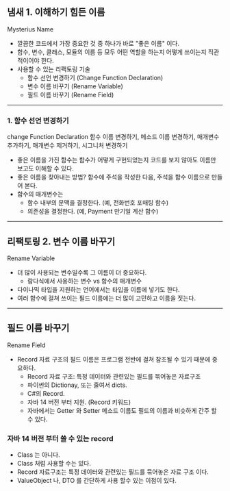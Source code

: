 ## 냄새 1. 이해하기 힘든 이름
Mysterius Name

- 깔끔한 코드에서 가장 중요한 것 중 하나가 바로 "좋은 이름" 이다.
- 함수, 변수, 클래스, 모듈의 이름 등 모두 어떤 역할을 하는지 어떻게 쓰이는지 직관적이어야 한다.
- 사용할 수 있는 리팩토링 기술
  - 함수 선언 변경하기 (Change Function Declaration)
  - 변수 이름 바꾸기 (Rename Variable)
  - 필드 이름 바꾸기 (Rename Field)

---
### 1. 함수 선언 변경하기
change Function Declaration
함수 이름 변경하기, 메소드 이름 변경하기, 매개변수 추가하기, 매개변수 제거하기, 시그니처 변경하기
- 좋은 이름을 가진 함수는 함수가 어떻게 구현되었는지 코드를 보지 않아도 이름만 보고도 이해할 수 있다.
- 좋은 이름을 찾아내는 방법? 함수에 주석을 작성한 다음, 주석을 함수 이름으로 만들어 본다.
- 함수의 매개변수는
  - 함수 내부의 문맥을 결정한다. (예, 전화번호 포매팅 함수)
  - 의존성을 결정한다. (예, Payment 만기일 계산 함수)
---

## 리팩토링 2. 변수 이름 바꾸기
Rename Variable

- 더 많이 사용되는 변수일수록 그 이름이 더 중요하다.
  - 람다식에서 사용하는 변수 vs 함수의 매개변수
- 다이나믹 타입을 지원하는 언어에서는 타입을 이름에 넣기도 한다.
- 여러 함수에 걸쳐 쓰이는 필드 이름에는 더 많이 고민하고 이름을 짓는다.
---
## 필드 이름 바꾸기
Rename Field
- Record 자료 구조의 필드 이름은 프로그램 전반에 걸쳐 참조될 수 있기 때문에 중요하다.
  - Record 자료 구조: 특정 데이터와 관련있는 필드를 묶어놓은 자료구조
  - 파이썬의 Dictionay, 또는 줄여서 dicts.
  - C#의 Record.
  - 자바 14 버전 부터 지원. (Record 키워드)
  - 자바에서는 Getter 와 Setter 메소드 이름도 필드의 이름과 비슷하게 간주 할 수 있다.

### 자바 14 버전 부터 쓸 수 있는 record

- Class 는 아니다.
- Class 처럼 사용할 수는 있다.
- Record 자료구조는 특정 데이터와 관련있는 필드를 묶어놓은 자료 구조 이다. 
- ValueObject 나, DTO 를 간단하게 사용 할수 있는 이점이 있다.